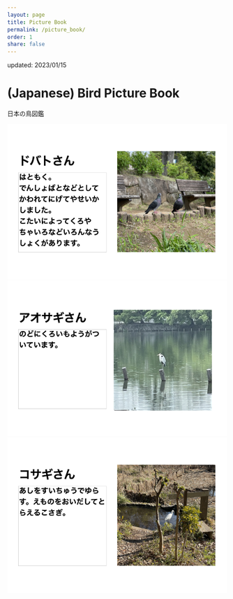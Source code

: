```yaml
---
layout: page
title: Picture Book
permalink: /picture_book/
order: 1
share: false
---
```

updated: 2023/01/15

# (Japanese) Bird Picture Book
日本の鳥図鑑

<img id="zukan1" src="/assets/img/zukan1.jpeg" width=842 alt="zukan1"  title="zukan test">
<img id="zukan2" src="/assets/img/zukan2.jpeg" width=842 alt="zukan2"  title="zukan test2">

<img id="zukan4" src="/assets/img/zukan4.jpeg" width=842 alt="zukan4"  title="zukan test4">
